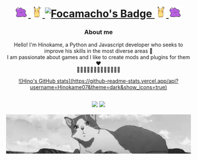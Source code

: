 <div align="center">
        <a href="#"">
            <h1>
                <img src="https://github.com/focamacho/Focamacho/blob/main/images/ditto.gif" height=32px alt="Pokémon Ditto Dancing">
                <img src ="https://github.com/focamacho/Focamacho/blob/main/images/pikachu.gif" height=32px alt="Pokémon Pikachu Dancing">
                <img src="https://img.shields.io/badge/Focamacho-%230d1117.svg?style=for-the-badge&logoColor=white" alt="Focamacho's Badge"/>
                <img src ="https://github.com/focamacho/Focamacho/blob/main/images/pikachu.gif" height=32px alt="Pokémon Pikachu Dancing">
                <img src="https://github.com/focamacho/Focamacho/blob/main/images/ditto.gif" height=32px alt="Pokémon Ditto Dancing">
            </h1>
        </a>
        <h3>About me</h3>
        <p>
            Hello! I'm Hinokame, a Python and Javascript developer who seeks to improve his skills in the most diverse areas 👋
            <br/>
            I am passionate about games and I like to create mods and plugins for them ❤
            <br/>
        🌹🌼🌷🌸🌻🌺🌹🌼🌷🌸🌻🌺🌹
            <br/>
        </p>
</div>

<div align="center">
        <a href="#">
             ![Hino's GitHub stats](https://github-readme-stats.vercel.app/api?username=Hinokame07&theme=dark&show_icons=true)
        </a>
</div>

##

<div align="center">
    <a href="https://www.reddit.com/user/Focamacho/"><img src="https://img.shields.io/badge/Reddit-FF4500?style=for-the-badge&logo=reddit&logoColor=white"/></a>
    <a href="https://discordapp.com/users/465364296839331861"><img src="https://img.shields.io/badge/Discord-7289DA?style=for-the-badge&logo=discord&logoColor=white"/></a>
    <br/>
    <br/>
    <img src="https://github.com/focamacho/Focamacho/blob/main/images/cat.gif" alt="Cat Gif"/>
</div>
